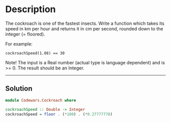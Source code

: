# Description

The cockroach is one of the fastest insects. Write a function which takes its speed in km per hour and returns it in cm per second, rounded down to the integer (= floored).

For example:

```
cockroachSpeed(1.08) == 30
```

Note! The input is a Real number (actual type is language dependent) and is >= 0. The result should be an Integer.

---

## Solution

```hs
module Codewars.Cockroach where

cockroachSpeed :: Double -> Integer
cockroachSpeed = floor . (*100) . (*0.27777778)
```
